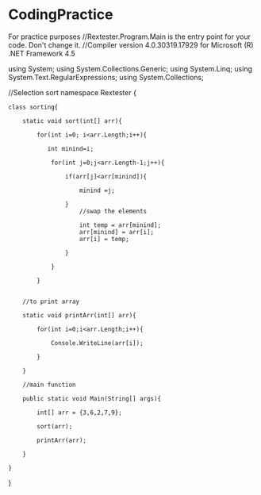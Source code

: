 # CodingPractice
For practice purposes
//Rextester.Program.Main is the entry point for your code. Don't change it.
//Compiler version 4.0.30319.17929 for Microsoft (R) .NET Framework 4.5

using System;
using System.Collections.Generic;
using System.Linq;
using System.Text.RegularExpressions;
using System.Collections;

//Selection sort
namespace Rextester
{
    
    class sorting{
        
        static void sort(int[] arr){
            
            for(int i=0; i<arr.Length;i++){
                
               int minind=i;
                
                for(int j=0;j<arr.Length-1;j++){
                
                    if(arr[j]<arr[minind]){
                        
                        minind =j;
                        
                    }
                        //swap the elements
                        
                        int temp = arr[minind];
                        arr[minind] = arr[i];
                        arr[i] = temp;
                        
                    }
                    
                }
                
            }
           
        
        //to print array
        
        static void printArr(int[] arr){
            
            for(int i=0;i<arr.Length;i++){
                
                Console.WriteLine(arr[i]);
                
            }
            
        }
        
        //main function
        
        public static void Main(String[] args){
            
            int[] arr = {3,6,2,7,9};
            
            sort(arr);
            
            printArr(arr);
            
        }
        
    }
    
}
